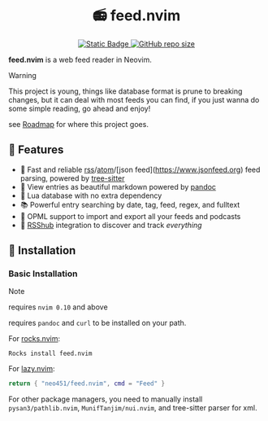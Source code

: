 <h1 align="center"> 📻 feed.nvim </h1>
<p align="center">
  <a href="https://github.com/neovim/neovim">
    <img alt="Static Badge" src="https://img.shields.io/badge/neovim-version?style=for-the-badge&logo=neovim&label=%3E%3D%200.10&color=green">
  </a>
  <a href="https://github.com/neo451/feed.nvim">
    <img alt="GitHub repo size" src="https://img.shields.io/github/repo-size/neo451/feed.nvim?style=for-the-badge&logo=hackthebox">
  </a>
  </a>
</p>


**feed.nvim** is a web feed reader in Neovim.


> [!WARNING]
> This project is young, things like database format is prune to breaking changes, but it can deal with most feeds you can find, if you just wanna do some simple reading, go ahead and enjoy! 
>
> see [Roadmap](https://github.com/neo451/feed.nvim/wiki/Roadmap) for where this project goes.


## 🌟 Features


- 🌲 Fast and reliable [rss](https://en.wikipedia.org/wiki/RSS)/[atom](https://en.wikipedia.org/wiki/Atom_(web_standard))/[json feed](https://www.jsonfeed.org) feed parsing, powered by [tree-sitter](https://github.com/nvim-treesitter/nvim-treesitter)
- 📝 View entries as beautiful markdown powered by [pandoc](https://pandoc.org)
- 🏪 Lua database with no extra dependency
- 📚 Powerful entry searching by date, tag, feed, regex, and fulltext
- 📂 OPML support to import and export all your feeds and podcasts
- 🧡 [RSShub](https://github.com/DIYgod/RSSHub) integration to discover and track *everything*


## 🚀 Installation


### Basic Installation


> [!NOTE]
> requires `nvim 0.10` and above
> 
> requires `pandoc` and `curl` to be installed on your path.


For [rocks.nvim](https://github.com/nvim-neorocks/rocks.nvim):


```
Rocks install feed.nvim
```


For [lazy.nvim](https://github.com/folke/lazy.nvim):


```lua
return { "neo451/feed.nvim", cmd = "Feed" }
```


For other package managers, you need to manually install `pysan3/pathlib.nvim`, `MunifTanjim/nui.nvim`, and tree-sitter parser for xml.
